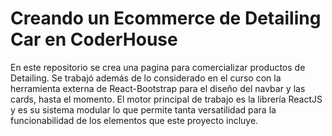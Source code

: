 # Creando un Ecommerce de Detailing Car en CoderHouse

En este repositorio se crea una pagina para comercializar productos de Detailing.
Se trabajó además de lo considerado en el curso con la herramienta externa de React-Bootstrap para el diseño del navbar y las cards, hasta el momento. 
El motor principal de trabajo es la librería ReactJS y es su sistema modular lo que permite tanta versatilidad para la funcionabilidad de los elementos que este proyecto incluye.
